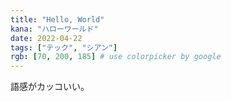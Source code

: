 ```yaml
---
title: "Hello, World"
kana: "ハローワールド"
date: 2022-04-22
tags: ["テック", "シアン"] 
rgb: [70, 200, 185] # use colorpicker by google
---
```


語感がカッコいい。